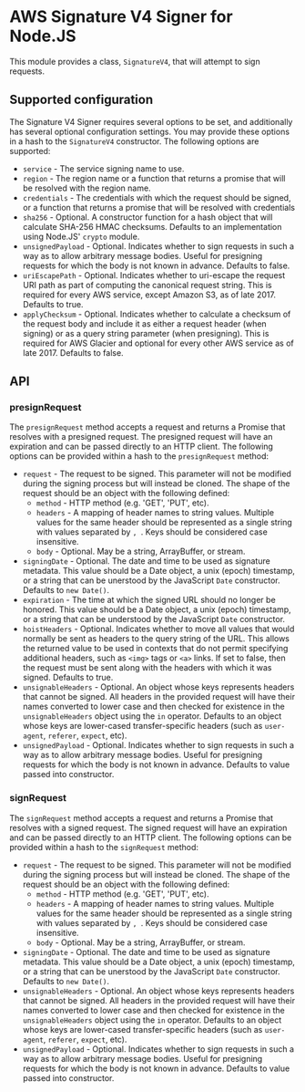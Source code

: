 # AWS Signature V4 Signer for Node.JS

This module provides a class, `SignatureV4`, that will attempt to sign requests.

## Supported configuration

The Signature V4 Signer requires several options to be set, and additionally has several optional configuration settings.
You may provide these options in a hash to the `SignatureV4` constructor.
The following options are supported:

  * `service` - The service signing name to use.
  * `region` - The region name or a function that returns a promise 
  that will be resolved with the region name.
  * `credentials` - The credentials with which the request should be
  signed, or a function that returns a promise that will be resolved
  with credentials
  * `sha256` - Optional. A constructor function for a hash object that
  will calculate SHA-256 HMAC checksums.
  Defaults to an implementation using Node.JS' `crypto` module.
  * `unsignedPayload` - Optional. Indicates whether to sign requests
  in such a way as to allow arbitrary message bodies.
  Useful for presigning requests for which the body is not known in advance.
  Defaults to false.
  * `uriEscapePath` - Optional. Indicates whether to uri-escape the
  request URI path as part of computing the canonical request string.
  This is required for every AWS service, except Amazon S3, as of
  late 2017.
  Defaults to true.
  * `applyChecksum` - Optional. Indicates whether to calculate a
  checksum of the request body and include it as either a request
  header (when signing) or as a query string parameter (when presigning).
  This is required for AWS Glacier and optional for every other AWS
  service as of late 2017.
  Defaults to false.

## API

### presignRequest
The `presignRequest` method accepts a request and returns a Promise that
resolves with a presigned request. The presigned request will have an
expiration and can be passed directly to an HTTP client. The following options can be provided within a hash to the `presignRequest` method:

  * `request` - The request to be signed. This parameter will not be
  modified during the signing process but will instead be cloned.
  The shape of the request should be an object with the following defined:
    * `method` - HTTP method (e.g. 'GET', 'PUT', etc).
    * `headers` - A mapping of header names to string values.
    Multiple values for the same header should be represented as a single
    string with values separated by `, `.
    Keys should be considered case insensitive.
    * `body` - Optional. May be a string, ArrayBuffer, or stream.
  * `signingDate` - Optional. The date and time to be used as signature metadata.
  This value should be a Date object, a unix (epoch) timestamp, or
  a string that can be unerstood by the JavaScript `Date` constructor.
  Defaults to `new Date()`.
  * `expiration` - The time at which the signed URL should no longer
  be honored.
  This value should be a Date object, a unix (epoch) timestamp, or a
  string that can be understood by the JavaScript `Date` constructor.
  * `hoistHeaders` - Optional. Indicates whether to move all values that
  would normally be sent as headers to the query string of the URL.
  This allows the returned value to be used in contexts that do not
  permit specifying additional headers, such as `<img>` tags or `<a>` links.
  If set to false, then the request must be sent along with the headers
  with which it was signed.
  Defaults to true.
  * `unsignableHeaders` - Optional. An object whose keys represents
  headers that cannot be signed. All headers in the provided request
  will have their names converted to lower case and then checked for
  existence in the `unsignableHeaders` object using the `in` operator.
  Defaults to an object whose keys are lower-cased transfer-specific
  headers (such as `user-agent`, `referer`, `expect`, etc).
  * `unsignedPayload` - Optional. Indicates whether to sign requests
  in such a way as to allow arbitrary message bodies.
  Useful for presigning requests for which the body is not known in advance.
  Defaults to value passed into constructor.

### signRequest
The `signRequest` method accepts a request and returns a Promise that
resolves with a signed request. The signed request will have an
expiration and can be passed directly to an HTTP client. The following options can be provided within a hash to the `signRequest` method:

  * `request` - The request to be signed. This parameter will not be
  modified during the signing process but will instead be cloned.
  The shape of the request should be an object with the following defined:
    * `method` - HTTP method (e.g. 'GET', 'PUT', etc).
    * `headers` - A mapping of header names to string values.
    Multiple values for the same header should be represented as a single
    string with values separated by `, `.
    Keys should be considered case insensitive.
    * `body` - Optional. May be a string, ArrayBuffer, or stream.
  * `signingDate` - Optional. The date and time to be used as signature metadata.
  This value should be a Date object, a unix (epoch) timestamp, or
  a string that can be unerstood by the JavaScript `Date` constructor.
  Defaults to `new Date()`.
  * `unsignableHeaders` - Optional. An object whose keys represents
  headers that cannot be signed. All headers in the provided request
  will have their names converted to lower case and then checked for
  existence in the `unsignableHeaders` object using the `in` operator.
  Defaults to an object whose keys are lower-cased transfer-specific
  headers (such as `user-agent`, `referer`, `expect`, etc).
  * `unsignedPayload` - Optional. Indicates whether to sign requests
  in such a way as to allow arbitrary message bodies.
  Useful for presigning requests for which the body is not known in advance.
  Defaults to value passed into constructor.